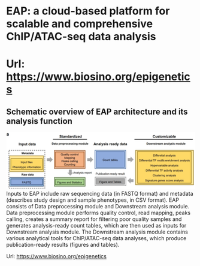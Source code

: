 # EAP: a cloud-based platform for scalable and comprehensive ChIP/ATAC-seq data analysis
# Url: https://www.biosino.org/epigenetics
## Schematic overview of EAP architecture and its analysis function
![workflow](https://github.com/haojiechen94/EAP/blob/main/images/a.png)
Inputs to EAP include raw sequencing data (in FASTQ format) and metadata (describes study design and sample phenotypes, in CSV format). EAP consists of Data preprocessing module and Downstream analysis module. Data preprocessing module performs quality control, read mapping, peaks calling, creates a summary report for filtering poor quality samples and generates analysis-ready count tables, which are then used as inputs for Downstream analysis module. The Downstream analysis module contains various analytical tools for ChIP/ATAC-seq data analyses, which produce publication-ready results (figures and tables). 


Url: https://www.biosino.org/epigenetics
